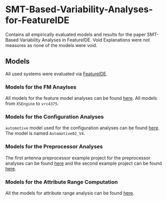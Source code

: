# SMT-Based-Variability-Analyses-for-FeatureIDE
Contains all empirically evaluated models and results for the paper SMT-Based Variability Analyses in FeatureIDE. Void Explanations were not measures as none of the models were void.

## Models

All used systems were evaluated via [FeatureIDE](https://github.com/FeatureIDE/FeatureIDE).

### Models for the FM Anaylses

All models for the feature model analyses can be found [here](https://github.com/FeatureIDE/FeatureIDE/tree/develop/plugins/de.ovgu.featureide.examples/featureide_examples/FeatureModels). All models from `XSEngine` to `vrc4375`.

### Models for the Configuration Analyses

`automotive` model used for the configuration analyses can be found [here](https://github.com/FeatureIDE/FeatureIDE/tree/develop/plugins/de.ovgu.featureide.examples/featureide_examples/FeatureModels). The model is named `Automotive02_V4`.

### Models for the Preprocessor Analyses

The first antenna preprocessor example project for the preprocessor analyses can be found [here](https://github.com/FeatureIDE/FeatureIDE/tree/develop/plugins/de.ovgu.featureide.examples/featureide_examples/TankWar-Antenna) and the second example project can be found [here](https://github.com/FeatureIDE/FeatureIDE/tree/develop/plugins/de.ovgu.featureide.examples/featureide_examples/Book/OOP/Elevator).

### Models for the Attribute Range Computation

All the models for attribute range analysis can be found [here](https://github.com/FeatureIDE/FeatureIDE/tree/develop/plugins/de.ovgu.featureide.examples/featureide_examples/ExtendedFeatureModeling). 
